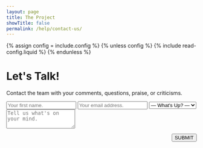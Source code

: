 ```yaml
---
layout: page
title: The Project
showTitle: false
permalink: /help/contact-us/
---
```

{% assign config = include.config %}
{% unless config %}
    {% include read-config.liquid %}
{% endunless %}

# Let's Talk!

<div class="row">
    <div class="col-11 col-md-6"><p>Contact the team with your comments, questions, praise, or criticisms.</p></div>
    <div class="col-1 col-md-6"> </div>
</div>
<div class="row">
    <div class="col-11 col-md-6">
    <form id="formContactUs" action="">
        <input id="txtName" type="text" class="newsletter-signup" placeholder="Your first name." />
        <input id="txtEmail" type="text" class="newsletter-signup" placeholder="Your email address." />
        <select id="ddlReason" class="newsletter-signup" placeholder="What's up?">
            <options>
                <option value="Prompt">&mdash; What's Up? &mdash;</option>
                <option value="Question">Question</option>
                <option value="Feature">Feature Request</option>
                <option value="Bug">Report an Issue</option>
                <option value="Other">Other</option>
            </options>
        </select>
        <textarea id="txtBody" rows="3" class="newsletter-signup" placeholder="Tell us what's on your mind."></textarea>
        <p style="text-align: right;"><input type="submit" value="SUBMIT" class="btn btn-primary disabled" /></p>
    </form>
    </div>
    <div class="col-1 col-md-6"> </div>
</div>
